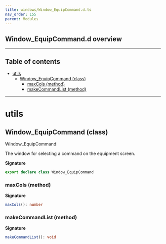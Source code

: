 ```yaml
---
title: windows/Window_EquipCommand.d.ts
nav_order: 155
parent: Modules
---
```


## Window_EquipCommand.d overview

---

<h2 class="text-delta">Table of contents</h2>

- [utils](#utils)
  - [Window_EquipCommand (class)](#window_equipcommand-class)
    - [maxCols (method)](#maxcols-method)
    - [makeCommandList (method)](#makecommandlist-method)

---

# utils

## Window_EquipCommand (class)

Window_EquipCommand

The window for selecting a command on the equipment screen.

**Signature**

```ts
export declare class Window_EquipCommand
```

### maxCols (method)

**Signature**

```ts
maxCols(): number
```

### makeCommandList (method)

**Signature**

```ts
makeCommandList(): void
```
